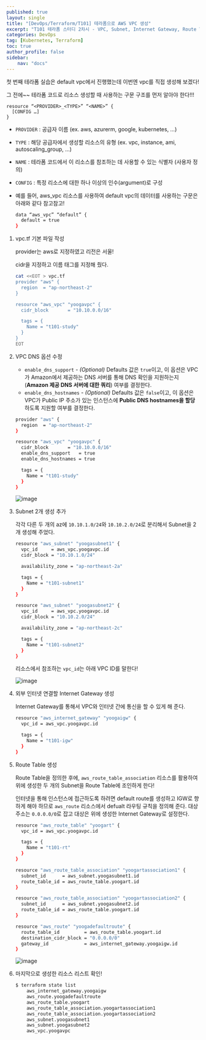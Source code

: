 ```yaml
---
published: true
layout: single
title: "[DevOps/Terraform/T101] 테라폼으로 AWS VPC 생성"
excerpt: "T101 테라폼 스터디 2차시 - VPC, Subnet, Internet Gateway, Route Table"
categories: DevOps
tag: [Kubernetes, Terraform]
toc: true
author_profile: false
sidebar:
    nav: "docs"
---
```


첫 번째 테라폼 실습은 default vpc에서 진행했는데 이번엔 vpc를 직접 생성해 보겠다!

그 전에~~ 테라폼 코드로 리소스 생성할 때 사용하는 구문 구조를 먼저 알아야 한다!!!

```
resource “<PROVIDER>_<TYPE>” “<NAME>” {
  [CONFIG …]
}
```

- `PROVIDER` : 공급자 이름 (ex. aws, azurerm, google, kubernetes, …)
- `TYPE` : 해당 공급자에서 생성할 리소스의 유형 (ex. vpc, instance, ami, autoscaling_group, …)
- `NAME` : 테라폼 코드에서 이 리소스를 참조하는 데 사용할 수 있는 식별자 (사용자 정의)
- `CONFIG` : 특정 리소스에 대한 하나 이상의 인수(argument)로 구성
- 예를 들어, aws_vpc 리소스를 사용하여 default vpc의 데이터를 사용하는 구문은 아래와 같다 참고참고!
    
    ```bash
    data “aws_vpc” “default” {
      default = true
    }
    ```
    

1. vpc.tf 기본 파일 작성
    
    provider는 aws로 지정하였고 리전은 서울!
    
    cidr을 지정하고 이름 태그를 지정해 줬다.
    
    ```bash
    cat <<EOT > vpc.tf
    provider "aws" {
      region  = "ap-northeast-2"
    }
    
    resource "aws_vpc" "yoogavpc" {
      cidr_block       = "10.10.0.0/16"
    
      tags = {
        Name = "t101-study"
      }
    }
    EOT
    ```
    
2. VPC DNS 옵션 수정
    - `enable_dns_support` - *(Optional)* Defaults 값은 `true`이고, 이 옵션은 VPC가 Amazon에서 제공하는 DNS 서버를 통해 DNS 확인을 지원하는지(**Amazon 제공 DNS 서버에 대한 쿼리**) 여부를 결정한다.
    - `enable_dns_hostnames` - *(Optional)* Defaults 값은 `false`이고, 이 옵션은 VPC가 Public IP 주소가 있는 인스턴스에 **Public DNS hostnames을 할당**하도록 지원할 여부를 결정한다.
    
    ```bash
    provider "aws" {
      region  = "ap-northeast-2"
    }
    
    resource "aws_vpc" "yoogavpc" {
      cidr_block       = "10.10.0.0/16"
      enable_dns_support   = true
      enable_dns_hostnames = true 
    
      tags = {
        Name = "t101-study"
      }
    }
    ```
    
    ![image](https://user-images.githubusercontent.com/100563973/201478828-d4ba3499-9a98-4513-b24a-c4986e8a6f38.png)
    
3. Subnet 2개 생성 추가
    
    각각 다른 두 개의 az에 `10.10.1.0/24`와 `10.10.2.0/24`로 분리해서 Subnet을 2개 생성해 주었다.
    
    ```bash
    resource "aws_subnet" "yoogasubnet1" {
      vpc_id     = aws_vpc.yoogavpc.id
      cidr_block = "10.10.1.0/24"
    
      availability_zone = "ap-northeast-2a"
    
      tags = {
        Name = "t101-subnet1"
      }
    }
    
    resource "aws_subnet" "yoogasubnet2" {
      vpc_id     = aws_vpc.yoogavpc.id
      cidr_block = "10.10.2.0/24"
    
      availability_zone = "ap-northeast-2c"
    
      tags = {
        Name = "t101-subnet2"
      }
    }
    ```
    
    리소스에서 참조하는 `vpc_id`는 아래 VPC ID를 말한다!
    
    ![image](https://user-images.githubusercontent.com/100563973/201478865-09825e80-2a63-45bf-b9f2-017dde11a34d.png)

    
4. 외부 인터넷 연결할 Internet Gateway 생성
    
    Internet Gateway를 통해서 VPC와 인터넷 간에 통신을 할 수 있게 해 준다.
    
    ```bash
    resource "aws_internet_gateway" "yoogaigw" {
      vpc_id = aws_vpc.yoogavpc.id
    
      tags = {
        Name = "t101-igw"
      }
    }
    ```
    
5. Route Table 생성
    
    Route Table을 정의한 후에, `aws_route_table_association` 리소스를 활용하여 위에 생성한 두 개의 Subnet을 Route Table에 조인하게 한다!
    
    인터넷을 통해 인스턴스에 접근하도록 하려면 default route를 생성하고 IGW로 향하게 해야 하므로 `aws_route` 리소스에서 defualt 라우팅 규칙을 정의해 준다. 대상 주소는 `0.0.0.0/0`로 잡고 대상은 위에 생성한 Internet Gateway로 설정한다.
    
    ```bash
    resource "aws_route_table" "yoogart" {
      vpc_id = aws_vpc.yoogavpc.id
    
      tags = {
        Name = "t101-rt"
      }
    }
    
    resource "aws_route_table_association" "yoogartassociation1" {
      subnet_id      = aws_subnet.yoogasubnet1.id
      route_table_id = aws_route_table.yoogart.id
    }
    
    resource "aws_route_table_association" "yoogartassociation2" {
      subnet_id      = aws_subnet.yoogasubnet2.id
      route_table_id = aws_route_table.yoogart.id
    }
    
    resource "aws_route" "yoogadefaultroute" {
      route_table_id         = aws_route_table.yoogart.id
      destination_cidr_block = "0.0.0.0/0"
      gateway_id             = aws_internet_gateway.yoogaigw.id
    }
    ```
    
    ![image](https://user-images.githubusercontent.com/100563973/201478876-343a1ae6-8de8-48bf-b2ac-2e088aca03cd.png)

    
6. 마지막으로 생성한 리소스 리스트 확인!
    
    ```bash
    $ terraform state list
    	aws_internet_gateway.yoogaigw
    	aws_route.yoogadefaultroute
    	aws_route_table.yoogart
    	aws_route_table_association.yoogartassociation1
    	aws_route_table_association.yoogartassociation2
    	aws_subnet.yoogasubnet1
    	aws_subnet.yoogasubnet2
    	aws_vpc.yoogavpc
    ```
